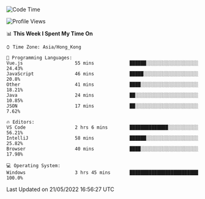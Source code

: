 <!--START_SECTION:waka-->
![Code Time](http://img.shields.io/badge/Code%20Time-0%20secs-blue)

![Profile Views](http://img.shields.io/badge/Profile%20Views-626-blue)

📊 **This Week I Spent My Time On** 

```text
⌚︎ Time Zone: Asia/Hong_Kong

💬 Programming Languages: 
Vue.js                   55 mins             ██████░░░░░░░░░░░░░░░░░░░   24.43% 
JavaScript               46 mins             █████░░░░░░░░░░░░░░░░░░░░   20.8% 
Other                    41 mins             ████░░░░░░░░░░░░░░░░░░░░░   18.21% 
Java                     24 mins             ██░░░░░░░░░░░░░░░░░░░░░░░   10.85% 
JSON                     17 mins             ██░░░░░░░░░░░░░░░░░░░░░░░   7.62%

🔥 Editors: 
VS Code                  2 hrs 6 mins        ██████████████░░░░░░░░░░░   56.21% 
IntelliJ                 58 mins             ██████░░░░░░░░░░░░░░░░░░░   25.82% 
Browser                  40 mins             ████░░░░░░░░░░░░░░░░░░░░░   17.98%

💻 Operating System: 
Windows                  3 hrs 45 mins       █████████████████████████   100.0%

```


 Last Updated on 21/05/2022 16:56:27 UTC
<!--END_SECTION:waka-->
